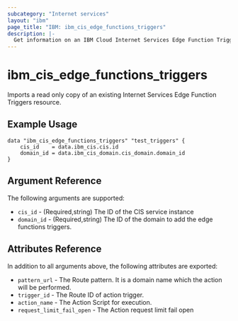 ```yaml
---
subcategory: "Internet services"
layout: "ibm"
page_title: "IBM: ibm_cis_edge_functions_triggers"
description: |-
  Get information on an IBM Cloud Internet Services Edge Function Triggers.
---
```


# ibm_cis_edge_functions_triggers

Imports a read only copy of an existing Internet Services Edge Function Triggers resource.

## Example Usage

```hcl
data "ibm_cis_edge_functions_triggers" "test_triggers" {
    cis_id    = data.ibm_cis.cis.id
    domain_id = data.ibm_cis_domain.cis_domain.domain_id
}
```

## Argument Reference

The following arguments are supported:

- `cis_id` - (Required,string) The ID of the CIS service instance
- `domain_id` - (Required,string) The ID of the domain to add the edge functions triggers.

## Attributes Reference

In addition to all arguments above, the following attributes are exported:

- `pattern_url` - The Route pattern. It is a domain name which the action will be performed.
- `trigger_id` - The Route ID of action trigger.
- `action_name` - The Action Script for execution.
- `request_limit_fail_open` - The Action request limit fail open
